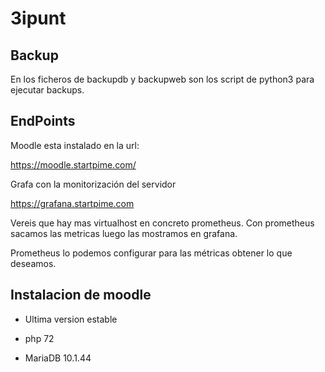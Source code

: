 # 3ipunt

## Backup

En los ficheros de backupdb y backupweb son los script de python3 para ejecutar backups.


## EndPoints


Moodle esta instalado en la url:

https://moodle.startpime.com/

Grafa con la monitorización del servidor

https://grafana.startpime.com

Vereis que hay mas virtualhost en concreto prometheus.
Con prometheus sacamos las metricas luego las mostramos en grafana. 

Prometheus lo podemos configurar para las métricas obtener lo que deseamos.

## Instalacion de moodle

- Ultima version estable

- php 72

- MariaDB 10.1.44








